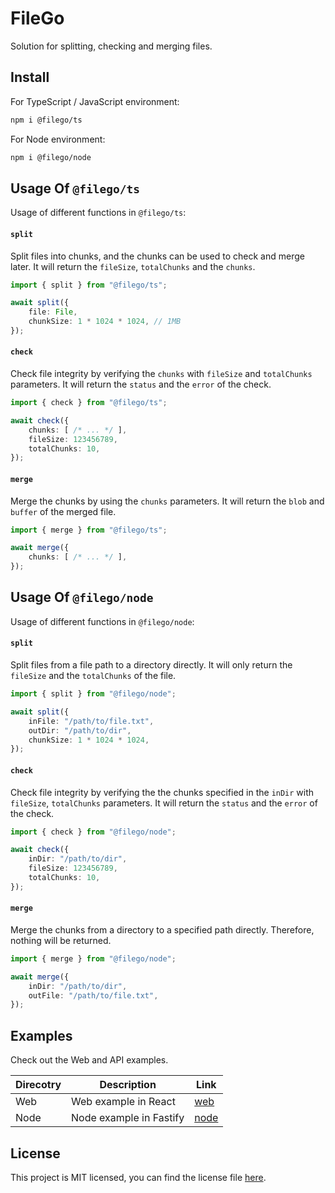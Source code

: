 # FileGo

Solution for splitting, checking and merging files.

## Install

For TypeScript / JavaScript environment:

```bash
npm i @filego/ts
```

For Node environment:

```bash
npm i @filego/node
```

## Usage Of `@filego/ts`

Usage of different functions in `@filego/ts`:

#### `split`

Split files into chunks, and the chunks can be used to check and merge later. It will return the `fileSize`, `totalChunks` and the `chunks`.

```typescript
import { split } from "@filego/ts";

await split({
    file: File,
    chunkSize: 1 * 1024 * 1024, // 1MB
});
```

#### `check`

Check file integrity by verifying the `chunks` with `fileSize` and `totalChunks` parameters. It will return the `status` and the `error` of the check.

```typescript
import { check } from "@filego/ts";

await check({
    chunks: [ /* ... */ ],
    fileSize: 123456789,
    totalChunks: 10,
});
```

#### `merge`
 
Merge the chunks by using the `chunks` parameters. It will return the `blob` and `buffer` of the merged file.

```typescript
import { merge } from "@filego/ts";

await merge({
    chunks: [ /* ... */ ],
});
```

## Usage Of `@filego/node`

Usage of different functions in `@filego/node`:

#### `split`

Split files from a file path to a directory directly. It will only return the `fileSize` and the `totalChunks` of the file.

```typescript
import { split } from "@filego/node";

await split({
    inFile: "/path/to/file.txt",
    outDir: "/path/to/dir",
    chunkSize: 1 * 1024 * 1024,
});
```

#### `check`

Check file integrity by verifying the the chunks specified in the `inDir` with `fileSize`, `totalChunks` parameters. It will return the `status` and the `error` of the check.

```typescript
import { check } from "@filego/node";

await check({
    inDir: "/path/to/dir",
    fileSize: 123456789,
    totalChunks: 10,
});
```

#### `merge`

Merge the chunks from a directory to a specified path directly. Therefore, nothing will be returned.

```typescript
import { merge } from "@filego/node";

await merge({
    inDir: "/path/to/dir",
    outFile: "/path/to/file.txt",
});
```

## Examples

Check out the Web and API examples.

| Direcotry | Description             | Link                     |
| --------- | ----------------------- | ------------------------ |
| Web       | Web example in React    | [web](./examples/web/)   |
| Node      | Node example in Fastify | [node](./examples/node/) |

## License

This project is MIT licensed, you can find the license file [here](./LICENSE).
